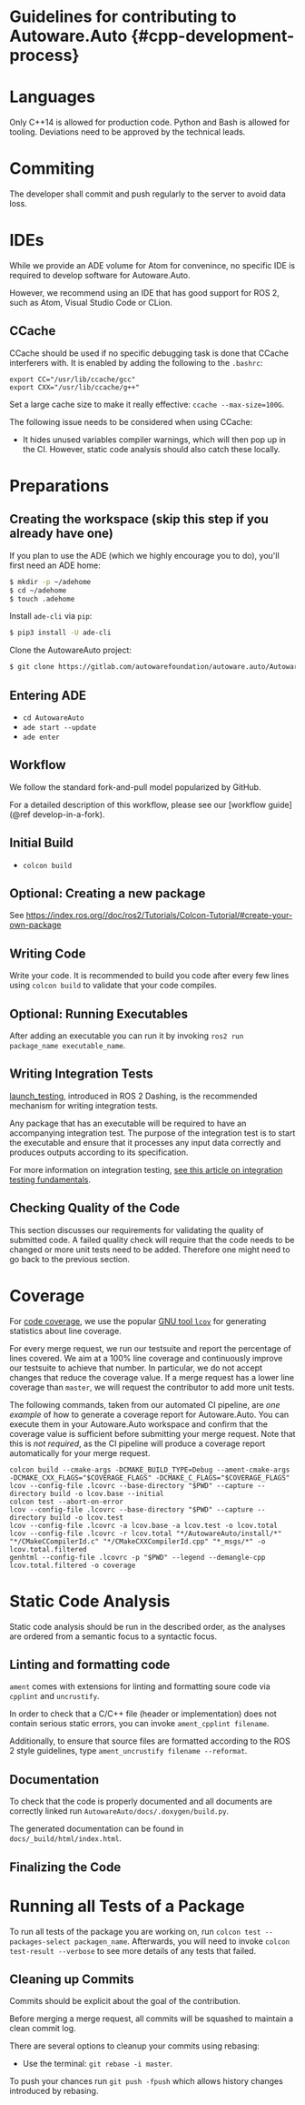 Guidelines for contributing to Autoware.Auto {#cpp-development-process}
============

# Languages

Only C++14 is allowed for production code. Python and Bash is allowed for tooling.
Deviations need to be approved by the technical leads.

# Commiting

The developer shall commit and push regularly to the server to avoid data loss.

# IDEs

While we provide an ADE volume for Atom for convenince, no specific IDE is required to develop software for Autoware.Auto.

However, we recommend using an IDE that has good support for ROS 2, such as Atom, Visual Studio Code or CLion.

## CCache

CCache should be used if no specific debugging task is done that CCache interferers
with. It is enabled by adding the following to the `.bashrc`:

```
export CC="/usr/lib/ccache/gcc"
export CXX="/usr/lib/ccache/g++"
```

Set a large cache size to make it really effective: `ccache --max-size=100G`.

The following issue needs to be considered when using CCache:
* It hides unused variables compiler warnings, which will then pop up in the CI. However,
static code analysis should also catch these locally.


# Preparations

## Creating the workspace (skip this step if you already have one)

If you plan to use the ADE (which we highly encourage you to do), you'll first need an ADE home:

```bash
$ mkdir -p ~/adehome
$ cd ~/adehome
$ touch .adehome
```

Install `ade-cli` via `pip`:

```bash
$ pip3 install -U ade-cli
```

Clone the AutowareAuto project:

```bash
$ git clone https://gitlab.com/autowarefoundation/autoware.auto/AutowareAuto.git
```

## Entering ADE

* `cd AutowareAuto`
* `ade start --update`
* `ade enter`

## Workflow

We follow the standard fork-and-pull model popularized by GitHub.

For a detailed description of this workflow, please see our [workflow guide](@ref develop-in-a-fork).

## Initial Build

* `colcon build`

## Optional: Creating a new package

See https://index.ros.org//doc/ros2/Tutorials/Colcon-Tutorial/#create-your-own-package

## Writing Code

Write your code. It is recommended to build you code after every few lines using `colcon build` to validate that your code compiles.

## Optional: Running Executables

After adding an executable you can run it by invoking `ros2 run package_name executable_name`.

## Writing Integration Tests

[launch_testing](https://github.com/ros2/launch/tree/master/launch_testing#launch_testing), introduced in ROS 2 Dashing, is the recommended mechanism
for writing integration tests.

Any package that has an executable will be required to have an accompanying integration test. The purpose of the integration test is to start the executable and ensure that it
processes any input data correctly and produces outputs according to its specification.

For more information on integration testing, [see this article on integration testing fundamentals](http://softwaretestingfundamentals.com/integration-testing/).

## Checking Quality of the Code

This section discusses our requirements for validating the quality of submitted code. A failed quality check will require that the code needs to be changed or more unit tests need to be added. Therefore one might need to go back to the previous section.

# Coverage

For [code coverage](https://en.wikipedia.org/wiki/Code_coverage), we use the popular [GNU tool `lcov`](http://ltp.sourceforge.net/coverage/lcov.php) for generating statistics about line coverage.

For every merge request, we run our testsuite and report the percentage of lines covered. We aim at a 100% line coverage and continuously improve our testsuite to achieve that number. In particular, we do not accept changes that reduce the coverage value. If a merge request has a lower line coverage than `master`, we will request the contributor to add more unit tests.

The following commands, taken from our automated CI pipeline, are _one example_ of how to generate a coverage report for Autoware.Auto.
You can execute them in your Autoware.Auto workspace and confirm that the coverage value is sufficient before submitting your merge request.
Note that this is _not required_, as the CI pipeline will produce a coverage report automatically for your merge request.

```
colcon build --cmake-args -DCMAKE_BUILD_TYPE=Debug --ament-cmake-args -DCMAKE_CXX_FLAGS="$COVERAGE_FLAGS" -DCMAKE_C_FLAGS="$COVERAGE_FLAGS"
lcov --config-file .lcovrc --base-directory "$PWD" --capture --directory build -o lcov.base --initial
colcon test --abort-on-error
lcov --config-file .lcovrc --base-directory "$PWD" --capture --directory build -o lcov.test
lcov --config-file .lcovrc -a lcov.base -a lcov.test -o lcov.total
lcov --config-file .lcovrc -r lcov.total "*/AutowareAuto/install/*" "*/CMakeCCompilerId.c" "*/CMakeCXXCompilerId.cpp" "*_msgs/*" -o lcov.total.filtered
genhtml --config-file .lcovrc -p "$PWD" --legend --demangle-cpp lcov.total.filtered -o coverage
```

# Static Code Analysis

Static code analysis should be run in the described order, as the analyses are ordered from a semantic focus to a syntactic focus.

## Linting and formatting code

`ament` comes with extensions for linting and formatting soure code via `cpplint` and `uncrustify`.

In order to check that a C/C++ file (header or implementation) does not contain serious static errors, you can invoke `ament_cpplint filename`.

Additionally, to ensure that source files are formatted according to the ROS 2 style guidelines, type `ament_uncrustify filename --reformat`.

## Documentation

To check that the code is properly documented and all documents are correctly linked run  `AutowareAuto/docs/.doxygen/build.py`.

The generated documentation can be found in `docs/_build/html/index.html`.

## Finalizing the Code

# Running all Tests of a Package

To run all tests of the package you are working on, run `colcon test --packages-select packagen_name`. Afterwards, you will need to invoke `colcon test-result --verbose` to see more details of any tests that failed.

## Cleaning up Commits

Commits should be explicit about the goal of the contribution.

Before merging a merge request, all commits will be squashed to maintain a clean commit log.

There are several options to cleanup your commits using rebasing:

* Use the terminal: `git rebase -i master`.

To push your chances run `git push -fpush` which allows history changes introduced by rebasing.
